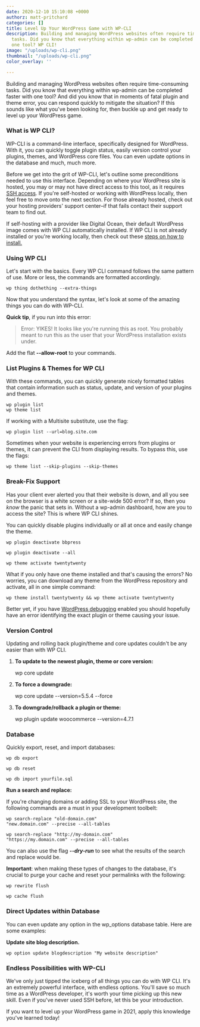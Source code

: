 ```yaml
---
date: 2020-12-10 15:10:08 +0000
authorz: matt-pritchard
categories: []
title: Level Up Your WordPress Game with WP-CLI
description: Building and managing WordPress websites often require time-consuming
  tasks. Did you know that everything within wp-admin can be completed faster with
  one tool? WP CLI!
image: "/uploads/wp-cli.png"
thumbnail: "/uploads/wp-cli.png"
color_overlay: ''

---
```

Building and managing WordPress websites often require time-consuming tasks. Did you know that everything within wp-admin can be completed faster with one tool? And did you know that in moments of fatal plugin and theme error, you can respond quickly to mitigate the situation? If this sounds like what you've been looking for, then buckle up and get ready to level up your WordPress game.

### **What is WP CLI?**

WP-CLI is a command-line interface, specifically designed for WordPress. With it, you can quickly toggle plugin status, easily version control your plugins, themes, and WordPress core files. You can even update options in the database and much, much more.

Before we get into the grit of WP-CLI, let's outline some preconditions needed to use this interface. Depending on where your WordPress site is hosted, you may or may not have direct access to this tool, as it requires [SSH access](https://en.wikipedia.org/wiki/SSH_(Secure_Shell)). If you're self-hosted or working with WordPress locally, then feel free to move onto the next section. For those already hosted, check out your hosting providers' support center–if that fails contact their support team to find out.

If self-hosting with a provider like Digital Ocean, their default WordPress image comes with WP CLI automatically installed. If WP CLI is not already installed or you're working locally, then check out these [steps on how to install.](https://wp-cli.org/#installing)

### **Using WP CLI**

Let's start with the basics. Every WP CLI command follows the same pattern of use. More or less, the commands are formatted accordingly.

    wp thing dothething --extra-things

Now that you understand the syntax, let's look at some of the amazing things you can do with WP-CLI.

**Quick tip**, if you run into this error:

> Error: YIKES! It looks like you're running this as root. You probably meant to run this as the user that your WordPress installation exists under.

Add the flat **--allow-root** to your commands.

### **List Plugins & Themes for WP CLI**

With these commands, you can quickly generate nicely formatted tables that contain information such as status, update, and version of your plugins and themes.

    wp plugin list
    wp theme list

If working with a Multisite substitute, use the flag:

    wp plugin list --url=blog.site.com

Sometimes when your website is experiencing errors from plugins or themes, it can prevent the CLI from displaying results. To bypass this, use the flags:

    wp theme list --skip-plugins --skip-themes

### **Break-Fix Support**

Has your client ever alerted you that their website is down, and all you see on the browser is a white screen or a site-wide 500 error? If so, then you _know_ the panic that sets in. Without a wp-admin dashboard, how are you to access the site? This is where WP CLI shines.

You can quickly disable plugins individually or all at once and easily change the theme.

    wp plugin deactivate bbpress

    wp plugin deactivate --all

    wp theme activate twentytwenty

What if you only have one theme installed and that's causing the errors? No worries, you can download any theme from the WordPress repository and activate, all in one simple command:

    wp theme install twentytwenty && wp theme activate twentytwenty

Better yet, if you have [WordPress debugging](https://wordpress.org/support/article/debugging-in-wordpress/) enabled you should hopefully have an error identifying the exact plugin or theme causing your issue.

### Version Control

Updating and rolling back plugin/theme and core updates couldn't be any easier than with WP CLI.

1. **To update to the newest plugin, theme or core version:**

    wp core update

2. **To force a downgrade:**

    wp core update --version=5.5.4 --force

3. **To downgrade/rollback a plugin or theme:**

    wp plugin update woocommerce --version=4.7.1

### Database

Quickly export, reset, and import databases:

    wp db export

    wp db reset

    wp db import yourfile.sql

**Run a search and replace:**

If you're changing domains or adding SSL to your WordPress site, the following commands are a must in your development toolbelt:

    wp search-replace "old-domain.com" 
    "new.domain.com" --precise --all-tables

    wp search-replace "http://my-domain.com" 
    "https://my.domain.com" --precise --all-tables

You can also use the flag **_--dry-run_** to see what the results of the search and replace would be.

**Important**: when making these types of changes to the database, it's crucial to purge your cache and reset your permalinks with the following:

    wp rewrite flush

    wp cache flush

### Direct Updates within Database

You can even update any option in the wp_options database table. Here are some examples:

**Update site blog description.**

    wp option update blogdescription "My website description"

### Endless Possibilities with WP-CLI

We've only just tipped the iceberg of all things you can do with WP CLI. It's an extremely powerful interface, with endless options. You'll save so much time as a WordPress developer, it's worth your time picking up this new skill. Even if you've never used SSH before, let this be your introduction.

If you want to level up your WordPress game in 2021, apply this knowledge you've learned today!